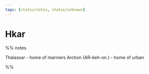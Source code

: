 ```yaml
---
tags: [status/notes, status/unknown]
---
```

# Hkar


%% notes

 Thalassar - home of mariners
 Archon (AR-keh-on.) - home of urban 

%%
